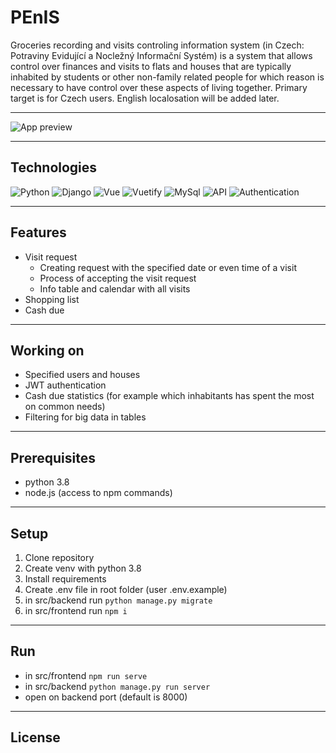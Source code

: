 # PEnIS
Groceries recording and visits controling information system (in Czech: Potraviny Evidující a Nocležný Informační Systém) 
is a system that allows control over finances and visits to flats and houses that are typically inhabited by students or other non-family related people 
for which reason is necessary to have control over these aspects of living together.
Primary target is for Czech users. English localosation will be added later.

---

![App preview](https://i.imgur.com/Q68hyVk.png)

---

## Technologies
![Python](https://img.shields.io/badge/Python-3.8-informational?style=for-the-badge&logo=Python&logoColor=white&color=092e20)
![Django](https://img.shields.io/badge/Backend-Django-informational?style=for-the-badge&logo=Django&logoColor=white&color=092e20)
![Vue](https://img.shields.io/badge/Frontend-Vue.js-informational?style=for-the-badge&logo=Vue.js&logoColor=white&color=42b883)
![Vuetify](https://img.shields.io/badge/Components-Vuetify-informational?style=for-the-badge&logo=Vuetify&logoColor=white&color=0099e5)
![MySql](https://img.shields.io/badge/Database-MySql-informational?style=for-the-badge&logo=MySQL&logoColor=white&color=00758F)
![API](https://img.shields.io/badge/Api-DRF-informational?style=for-the-badge&logo=Python&logoColor=white&color=092e20)
![Authentication](https://img.shields.io/badge/Authentication-JWT-informational?style=for-the-badge&logo=JSON+Web+Tokens&logoColor=white&color=be0027)

---

## Features

- Visit request
  - Creating request with the specified date or even time of a visit
  - Process of accepting the visit request
  - Info table and calendar with all visits
- Shopping list
- Cash due

---

## Working on
- Specified users and houses
- JWT authentication
- Cash due statistics (for example which inhabitants has spent the most on common needs)
- Filtering for big data in tables

---

## Prerequisites
- python 3.8
- node.js (access to npm commands)
---

## Setup
1. Clone repository
2. Create venv with python 3.8
3. Install requirements 
4. Create .env file in root folder (user .env.example)
5. in src/backend run `python manage.py migrate`
6. in src/frontend run `npm i`
---

## Run
- in src/frontend `npm run serve`
- in src/backend `python manage.py run server`
- open on backend port (default is 8000)

---

## License 
